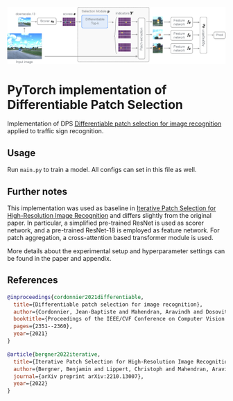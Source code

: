 <img src="dps_figure.png" width="800" />

# PyTorch implementation of Differentiable Patch Selection

Implementation of DPS [Differentiable patch selection for image recognition](https://openaccess.thecvf.com/content/CVPR2021/html/Cordonnier_Differentiable_Patch_Selection_for_Image_Recognition_CVPR_2021_paper.html) applied to traffic sign recognition.

## Usage
Run `main.py` to train a model.
All configs can set in this file as well.

## Further notes

This implementation was used as baseline in [Iterative Patch Selection for High-Resolution Image Recognition](https://arxiv.org/abs/2210.13007) and differs slightly from the original paper. In particular, a simplified pre-trained ResNet is used as scorer network, and a pre-trained ResNet-18 is employed as feature network. For patch aggregation, a cross-attention based transformer module is used.

More details about the experimental setup and hyperparameter settings can be found in the paper and appendix.

## References
```bibtex
@inproceedings{cordonnier2021differentiable,
  title={Differentiable patch selection for image recognition},
  author={Cordonnier, Jean-Baptiste and Mahendran, Aravindh and Dosovitskiy, Alexey and Weissenborn, Dirk and Uszkoreit, Jakob and Unterthiner, Thomas},
  booktitle={Proceedings of the IEEE/CVF Conference on Computer Vision and Pattern Recognition},
  pages={2351--2360},
  year={2021}
}
```

```bibtex
@article{bergner2022iterative,
  title={Iterative Patch Selection for High-Resolution Image Recognition},
  author={Bergner, Benjamin and Lippert, Christoph and Mahendran, Aravindh},
  journal={arXiv preprint arXiv:2210.13007},
  year={2022}
}
```

